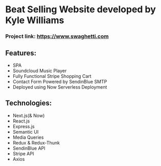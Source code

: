 # Beat Selling Website developed by Kyle Williams
### Project link: https://www.swaghetti.com

## Features: 
- SPA
- Soundcloud Music Player
- Fully Functional Stripe Shopping Cart
- Contact Form Powered by SendinBlue SMTP
- Deployed using Now Serverless Deployment

## Technologies: 
- Next.js(& Now)
- React.js
- Express.js
- Semantic UI
- Media Queries
- Redux & Redux-Thunk
- SendinBlue API
- Stripe API
- Axios